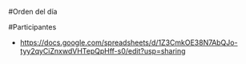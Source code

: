 #Orden del día

#Participantes

* https://docs.google.com/spreadsheets/d/1Z3CmkOE38N7AbQJo-tyy2qyCiZnxwdVHTepQpHff-s0/edit?usp=sharing

